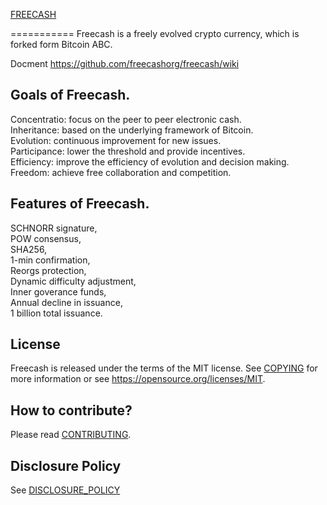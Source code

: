 [FREECASH](https://www.freecash.org)

===========
Freecash is a freely evolved crypto currency, which is forked form Bitcoin ABC.

Docment https://github.com/freecashorg/freecash/wiki

Goals of Freecash.
---------------------

Concentratio: focus on the peer to peer electronic cash.   
Inheritance: based on the underlying framework of Bitcoin.  
Evolution: continuous improvement for new issues.  
Participance: lower the threshold and provide incentives.  
Efficiency: improve the efficiency of evolution and decision making.  
Freedom: achieve free collaboration and competition.   

Features of Freecash.
--------------------

SCHNORR signature,  
POW consensus,  
SHA256,  
1-min confirmation,  
Reorgs protection,  
Dynamic difficulty adjustment,  
Inner goverance funds,  
Annual decline in issuance,  
1 billion total issuance.  

License
-------

Freecash is released under the terms of the MIT license. See
[COPYING](COPYING) for more information or see
https://opensource.org/licenses/MIT.

How to contribute?
-------------------

Please read [CONTRIBUTING](CONTRIBUTING.md).

Disclosure Policy
-----------------

See [DISCLOSURE_POLICY](DISCLOSURE_POLICY.md)

